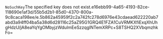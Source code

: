 <?xml version="1.0" encoding="UTF-8"?>
<Error><Code>NoSuchKey</Code><Message>The specified key does not exist.</Message><Key>e16ebb99-4a65-4193-82ce-118690e1af3d/55b5d2b1-85d0-4370-800a-9c8caca198ee/e.5b862a45959f2c2a742fc278d6976e43cdaead622220ab7abd3a94ff04ba5a38d6d28116c25a</Key><RequestId>Z95G1GRQ4E1FZA1C</RequestId><HostId>uVRMKXfiExqXhUhgHdzU/jA8eaYqYgOMbyjzWdulmEeSzzqglNTemXRPc+S8TSHQ2XVbqmzhkFo=</HostId></Error>